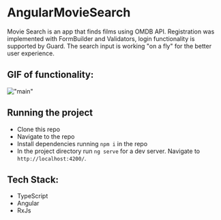 # AngularMovieSearch
Movie Search is an app that finds films using OMDB API. Registration was implemented with FormBuilder and Validators, login functionality is supported by Guard.
The search input is working "on a fly" for the better user experience.


## GIF of functionality:
!["main"](https://github.com/PolinaSkrobot/movie-Search/blob/master/src/assets/main.gif)

## Running the project

- Clone this repo
- Navigate to the repo
- Install dependencies running `npm i` in the repo
- In the project directory run `ng serve` for a dev server. Navigate to `http://localhost:4200/`.


## Tech Stack:
- TypeScript
- Angular
- RxJs
